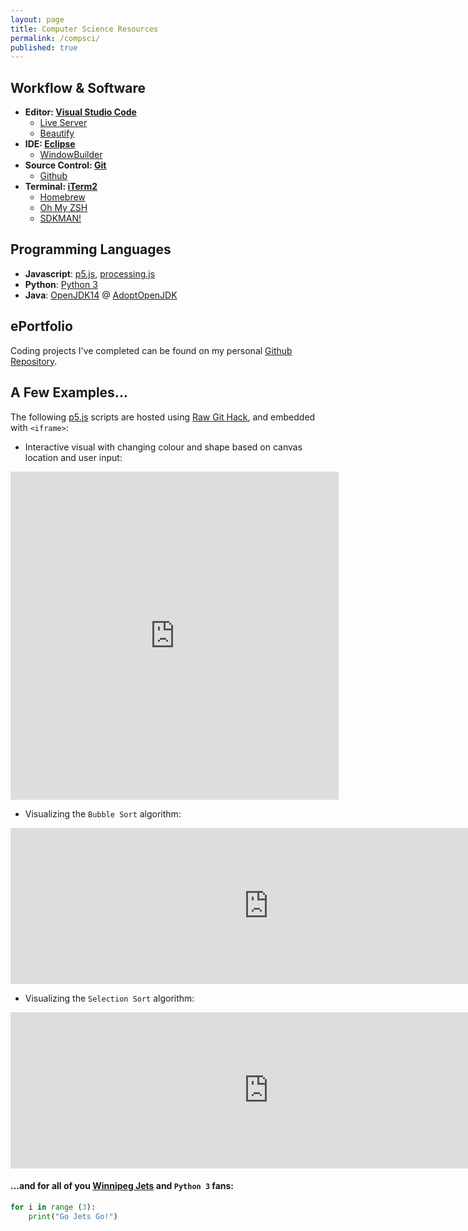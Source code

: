 ```yaml
---
layout: page
title: Computer Science Resources
permalink: /compsci/
published: true
---
```


## Workflow & Software
- **Editor: [Visual Studio Code](https://code.visualstudio.com/)**
    - [Live Server](https://marketplace.visualstudio.com/items?itemName=ritwickdey.LiveServer)
    - [Beautify](https://marketplace.visualstudio.com/items?itemName=HookyQR.beautify)
- **IDE: [Eclipse](https://www.eclipse.org/downloads/)**
    - [WindowBuilder](https://www.eclipse.org/windowbuilder/)
- **Source Control: [Git](https://git-scm.com/)**
    - [Github](https://github.com/)
- **Terminal: [iTerm2](https://www.iterm2.com/)**
    - [Homebrew](https://brew.sh/)
    - [Oh My ZSH](https://ohmyz.sh/)
    - [SDKMAN!](https://sdkman.io/)


## Programming Languages
- **Javascript**: [p5.js](https://p5js.org/), [processing.js](http://processingjs.org/)
- **Python**: [Python 3](https://www.python.org/downloads/)
- **Java**: [OpenJDK14](https://openjdk.java.net/) @ [AdoptOpenJDK](https://adoptopenjdk.net/)


## ePortfolio
Coding projects I've completed can be found on my personal [Github Repository](https://github.com/mvpoirier/).


## A Few Examples...
The following [p5.js](https://p5js.org/) scripts are hosted using [Raw Git Hack](https://raw.githack.com/), and embedded with `<iframe>`:

- Interactive visual with changing colour and shape based on canvas location and user input:
<!-- Added extra 25px to width and height to prevent iframe scrolling -->
<iframe 
width="525" height="525"
frameborder="0" 
src="https://raw.githack.com/mvpoirier/Javascript/master/squareCircle/index.html">
</iframe>

- Visualizing the `Bubble Sort` algorithm:
<iframe 
width="825" height="250"
frameborder="0" 
src="https://raw.githack.com/mvpoirier/Javascript/master/sortingVisualization/bubbleSort.html">
</iframe>

- Visualizing the `Selection Sort` algorithm:
<iframe 
width="825" height="250"
frameborder="0" 
src="https://raw.githack.com/mvpoirier/Javascript/master/sortingVisualization/selectionSort.html">
</iframe>

#### ...and for all of you [Winnipeg Jets](https://www.nhl.com/jets) and `Python 3` fans:
```python
for i in range (3):
    print("Go Jets Go!")
```